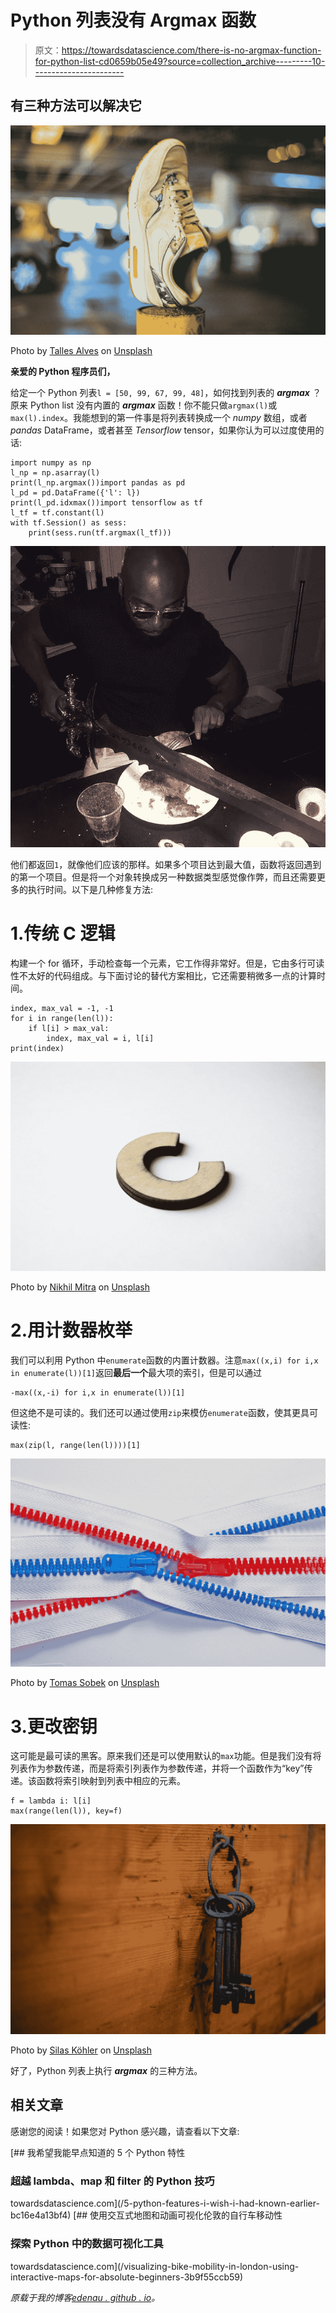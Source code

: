 # Python 列表没有 Argmax 函数

> 原文：<https://towardsdatascience.com/there-is-no-argmax-function-for-python-list-cd0659b05e49?source=collection_archive---------10----------------------->

## 有三种方法可以解决它

![](img/80581e1de53d9c6c914debbf29aac381.png)

Photo by [Talles Alves](https://unsplash.com/@deffyall?utm_source=medium&utm_medium=referral) on [Unsplash](https://unsplash.com?utm_source=medium&utm_medium=referral)

**亲爱的 Python 程序员们，**

给定一个 Python 列表`l = [50, 99, 67, 99, 48]`，如何找到列表的 ***argmax*** ？原来 Python list 没有内置的 ***argmax*** 函数！你不能只做`argmax(l)`或`max(l).index`。我能想到的第一件事是将列表转换成一个 *numpy* 数组，或者 *pandas* DataFrame，或者甚至 *Tensorflow* tensor，如果你认为可以过度使用的话:

```
import numpy as np
l_np = np.asarray(l)
print(l_np.argmax())import pandas as pd
l_pd = pd.DataFrame({'l': l})
print(l_pd.idxmax())import tensorflow as tf
l_tf = tf.constant(l)
with tf.Session() as sess:
    print(sess.run(tf.argmax(l_tf)))
```

![](img/c07d9f3b4dd11bd652d118a43e761642.png)

他们都返回`1`，就像他们应该的那样。如果多个项目达到最大值，函数将返回遇到的第一个项目。但是将一个对象转换成另一种数据类型感觉像作弊，而且还需要更多的执行时间。以下是几种修复方法:

# 1.传统 C 逻辑

构建一个 for 循环，手动检查每一个元素，它工作得非常好。但是，它由多行可读性不太好的代码组成。与下面讨论的替代方案相比，它还需要稍微多一点的计算时间。

```
index, max_val = -1, -1
for i in range(len(l)):
    if l[i] > max_val:
        index, max_val = i, l[i]
print(index)
```

![](img/190b4936d6d060b9b476aa6a4f4beb69.png)

Photo by [Nikhil Mitra](https://unsplash.com/@nikhilmitra?utm_source=medium&utm_medium=referral) on [Unsplash](https://unsplash.com?utm_source=medium&utm_medium=referral)

# 2.用计数器枚举

我们可以利用 Python 中`enumerate`函数的内置计数器。注意`max((x,i) for i,x in enumerate(l))[1]`返回**最后一个**最大项的索引，但是可以通过

```
-max((x,-i) for i,x in enumerate(l))[1]
```

但这绝不是可读的。我们还可以通过使用`zip`来模仿`enumerate`函数，使其更具可读性:

```
max(zip(l, range(len(l))))[1]
```

![](img/213b40b8a3012f3686cfb0d7ca1489b3.png)

Photo by [Tomas Sobek](https://unsplash.com/@tomas_nz?utm_source=medium&utm_medium=referral) on [Unsplash](https://unsplash.com?utm_source=medium&utm_medium=referral)

# 3.更改密钥

这可能是最可读的黑客。原来我们还是可以使用默认的`max`功能。但是我们没有将列表作为参数传递，而是将索引列表作为参数传递，并将一个函数作为“key”传递。该函数将索引映射到列表中相应的元素。

```
f = lambda i: l[i]
max(range(len(l)), key=f)
```

![](img/7931bbd359fe505326a8dab71e237fdb.png)

Photo by [Silas Köhler](https://unsplash.com/@silas_crioco?utm_source=medium&utm_medium=referral) on [Unsplash](https://unsplash.com?utm_source=medium&utm_medium=referral)

好了，Python 列表上执行 ***argmax*** 的三种方法。

## 相关文章

感谢您的阅读！如果您对 Python 感兴趣，请查看以下文章:

[](/5-python-features-i-wish-i-had-known-earlier-bc16e4a13bf4) [## 我希望我能早点知道的 5 个 Python 特性

### 超越 lambda、map 和 filter 的 Python 技巧

towardsdatascience.com](/5-python-features-i-wish-i-had-known-earlier-bc16e4a13bf4) [](/visualizing-bike-mobility-in-london-using-interactive-maps-for-absolute-beginners-3b9f55ccb59) [## 使用交互式地图和动画可视化伦敦的自行车移动性

### 探索 Python 中的数据可视化工具

towardsdatascience.com](/visualizing-bike-mobility-in-london-using-interactive-maps-for-absolute-beginners-3b9f55ccb59) 

*原载于我的博客*[*edenau . github . io*](https://edenau.github.io)*。*